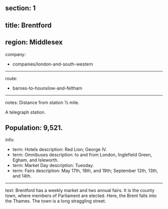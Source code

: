 section: 1
----
title: Brentford
----
region: Middlesex
----
company:
- companies/london-and-south-western
----
route:
- barnes-to-hounslow-and-feltham
----
notes: Distance from station ½ mile.

A telegraph station.

Population: 9,521.
----
info:
- term: Hotels
  description: Red Lion; George IV.
- term: Omnibuses
  description: to and from London, Inglefield Green, Egham, and Isleworth.
- term: Market Day
  description: Tuesday.
- term: Fairs
  description: May 17th, 18th, and 19th; September 12th, 13th, and 14th.
----
text: Brentford has a weekly market and two annual fairs. It is the county town, where members of Parliament are elected. Here, the Brent falls into the Thames. The town is a long straggling street.
